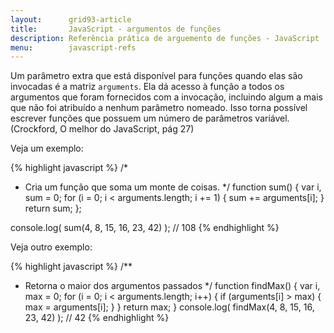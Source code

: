 ```yaml
---
layout:      grid93-article
title:       JavaScript - argumentos de funções
description: Referência prática de arguemento de funções - JavaScript
menu:        javascript-refs
---
```


Um parâmetro extra que está disponível para funções quando elas são invocadas é a matriz `arguments`.
Ela dá acesso à função a todos os argumentos que foram fornecidos com a invocação, incluindo algum a mais que não foi
atribuído a nenhum parâmetro nomeado. Isso torna possível escrever funções que possuem um número de parâmetros variável.
(Crockford, O melhor do JavaScript, pág 27)

Veja um exemplo:

{% highlight javascript %}
/*
 * Cria um função que soma um monte de coisas.
 */
function sum() {
    var i, sum = 0;
    for (i = 0; i < arguments.length; i += 1) {
        sum += arguments[i];
    }
    return sum;
};

console.log( sum(4, 8, 15, 16, 23, 42) ); // 108
{% endhighlight %}

Veja outro exemplo:

{% highlight javascript %}
/**
 * Retorna o maior dos argumentos passados
 */
function findMax() {
    var i, max = 0;
    for (i = 0; i < arguments.length; i++) {
        if (arguments[i] > max) {
            max = arguments[i];
        }
    }
    return max;
}
console.log( findMax(4, 8, 15, 16, 23, 42) ); // 42
{% endhighlight %}



